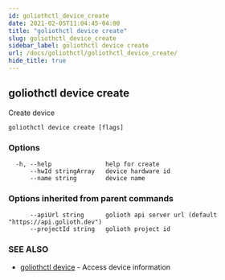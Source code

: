 ```yaml
---
id: goliothctl_device_create
date: 2021-02-05T11:04:45-04:00
title: "goliothctl device create"
slug: goliothctl_device_create
sidebar_label: goliothctl device create
url: /docs/goliothctl/goliothctl_device_create/
hide_title: true
---
```

## goliothctl device create

Create device

```
goliothctl device create [flags]
```

### Options

```
  -h, --help               help for create
      --hwId stringArray   device hardware id
      --name string        device name
```

### Options inherited from parent commands

```
      --apiUrl string      golioth api server url (default "https://api.golioth.dev")
      --projectId string   golioth project id
```

### SEE ALSO

* [goliothctl device](/docs/goliothctl/goliothctl_device/)	 - Access device information

